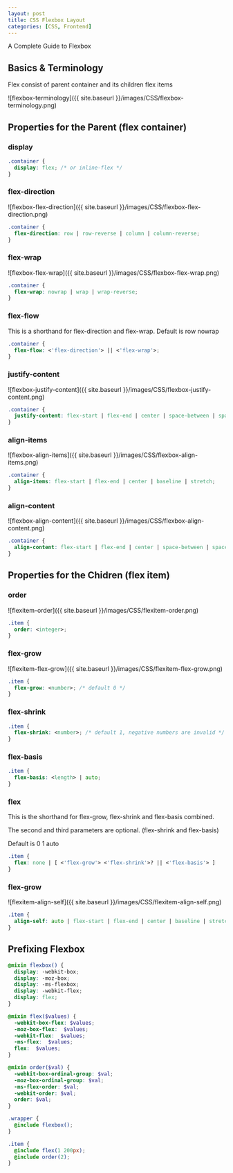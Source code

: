 ```yaml
---
layout: post
title: CSS Flexbox Layout
categories: [CSS, Frontend]
---
```


A Complete Guide to Flexbox

## Basics & Terminology

Flex consist of parent container and its children flex items

![flexbox-terminology]({{ site.baseurl }}/images/CSS/flexbox-terminology.png)

## Properties for the Parent (flex container)

### display
```css
.container {
  display: flex; /* or inline-flex */
}
```
### flex-direction

![flexbox-flex-direction]({{ site.baseurl }}/images/CSS/flexbox-flex-direction.png)

```css
.container {
  flex-direction: row | row-reverse | column | column-reverse;
}
```

### flex-wrap

![flexbox-flex-wrap]({{ site.baseurl }}/images/CSS/flexbox-flex-wrap.png)

```css
.container {
  flex-wrap: nowrap | wrap | wrap-reverse;
}
```

### flex-flow

This is a shorthand for flex-direction and flex-wrap. Default is row nowrap

```css
.container {
  flex-flow: <'flex-direction'> || <'flex-wrap'>;
}
```

### justify-content

![flexbox-justify-content]({{ site.baseurl }}/images/CSS/flexbox-justify-content.png)

```css
.container {
  justify-content: flex-start | flex-end | center | space-between | space-around | space-evenly;
}
```

### align-items

![flexbox-align-items]({{ site.baseurl }}/images/CSS/flexbox-align-items.png)

```css
.container {
  align-items: flex-start | flex-end | center | baseline | stretch;
}
```

### align-content

![flexbox-align-content]({{ site.baseurl }}/images/CSS/flexbox-align-content.png)

```css
.container {
  align-content: flex-start | flex-end | center | space-between | space-around | stretch;
}
```

## Properties for the Chidren (flex item)

### order

![flexitem-order]({{ site.baseurl }}/images/CSS/flexitem-order.png)

```css
.item {
  order: <integer>;
}
```

### flex-grow

![flexitem-flex-grow]({{ site.baseurl }}/images/CSS/flexitem-flex-grow.png)

```css
.item {
  flex-grow: <number>; /* default 0 */
}
```

### flex-shrink

```css
.item {
  flex-shrink: <number>; /* default 1, negative numbers are invalid */
}
```

### flex-basis

```css
.item {
  flex-basis: <length> | auto;
}
```

### flex

This is the shorthand for flex-grow, flex-shrink and flex-basis combined.

The second and third parameters are optional. (flex-shrink and flex-basis)

Default is 0 1 auto

```css
.item {
  flex: none | [ <'flex-grow'> <'flex-shrink'>? || <'flex-basis'> ]
}
```

### flex-grow

![flexitem-align-self]({{ site.baseurl }}/images/CSS/flexitem-align-self.png)

```css
.item {
  align-self: auto | flex-start | flex-end | center | baseline | stretch;
}
```

## Prefixing Flexbox
```scss
@mixin flexbox() {
  display: -webkit-box;
  display: -moz-box;
  display: -ms-flexbox;
  display: -webkit-flex;
  display: flex;
}

@mixin flex($values) {
  -webkit-box-flex: $values;
  -moz-box-flex:  $values;
  -webkit-flex:  $values;
  -ms-flex:  $values;
  flex:  $values;
}

@mixin order($val) {
  -webkit-box-ordinal-group: $val;  
  -moz-box-ordinal-group: $val;     
  -ms-flex-order: $val;     
  -webkit-order: $val;  
  order: $val;
}

.wrapper {
  @include flexbox();
}

.item {
  @include flex(1 200px);
  @include order(2);
}
```

